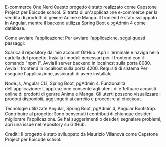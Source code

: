 E-commerce One Nerd
Questo progetto è stato realizzato come Capstone Project per Epicode school. Si tratta di un'applicazione e-commerce per la vendita di prodotti di genere Anime e Manga. Il frontend è stato sviluppato in Angular, mentre il backend utilizza Spring Boot e pgAdmin 4 come database.

Come avviare l'applicazione:
Per avviare l'applicazione, segui questi passaggi:

Scarica il repository dal mio account GitHub.
Apri il terminale e naviga nella cartella del progetto.
Installa i moduli necessari per il frontend con il comando "npm i".
Avvia il server backend in localhost sulla porta 8080.
Avvia il frontend in localhost sulla porta 4200.
Requisiti di sistema
Per eseguire l'applicazione, assicurati di avere installato:

Node.js,
Angular CLI,
Spring Boot,
pgAdmin 4.
Funzionalità dell'applicazione:
L'applicazione consente agli utenti di effettuare acquisti online di prodotti di genere Anime e Manga. Gli utenti possono visualizzare i prodotti disponibili, aggiungerli al carrello e procedere al checkout.

Tecnologie utilizzate
Angular,
Spring Boot,
pgAdmin 4,
Angular Bootstrap.
Contribuire al progetto:
Sono benvenuti i contributi di chiunque desideri migliorare l'applicazione. Se hai suggerimenti o desideri segnalare problemi, apri una issue nel repository su GitHub.

Crediti:
Il progetto è stato sviluppato da Maurizio Villanova come Capstone Project per Epicode school.

